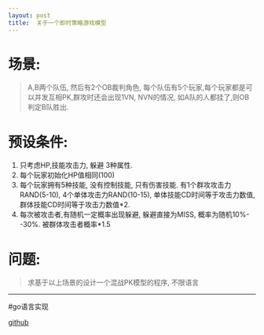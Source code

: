 ```yaml
---
layout: post
title:  关于一个即时策略游戏模型
---
```


# 场景:

>A,B两个队伍, 然后有2个OB裁判角色, 每个队伍有5个玩家,每个玩家都是可以并发互相PK,群攻时还会出现1VN, NVN的情况, 如A队的人都挂了,则OB判定B队胜出.

# 预设条件:
1. 只考虑HP,技能攻击力, 躲避 3种属性.
2. 每个玩家初始化HP值相同(100)
3. 每个玩家拥有5种技能, 没有控制技能, 只有伤害技能.  有1个群攻攻击力 RAND(5-10), 4个单体攻击力RAND(10-15), 单体技能CD时间等于攻击力数值, 群体技能CD时间等于攻击力数值*2.
4. 每次被攻击者,有随机一定概率出现躲避, 躲避直接为MISS, 概率为随机10%--30%. 被群体攻击者概率*1.5

# 问题:
>求基于以上场景的设计一个混战PK模型的程序, 不限语言

---

#go语言实现

<a href="https://github.com/e2mc/dota">github</a>